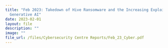```yaml
---
title: "Feb 2023: Takedown of Hive Ransomware and the Increasing Exploitation of
  Generative AI"
date: 2023-02-01
layout: file
description: ""
image: ""
file_url: /files/Cybersecurity Centre Reports/Feb_23_Cyber.pdf
---
```

